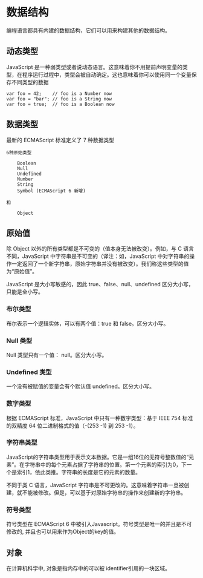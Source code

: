# 数据结构

编程语言都具有内建的数据结构，它们可以用来构建其他的数据结构。

## 动态类型

JavaScript 是一种弱类型或者说动态语言。这意味着你不用提前声明变量的类型，在程序运行过程中，类型会被自动确定。这也意味着你可以使用同一个变量保存不同类型的数据

    var foo = 42;    // foo is a Number now
    var foo = "bar"; // foo is a String now
    var foo = true;  // foo is a Boolean now

## 数据类型

最新的 ECMAScript 标准定义了 7 种数据类型

    6种原始类型
    
        Boolean
        Null
        Undefined
        Number
        String
        Symbol (ECMAScript 6 新增)
        
    和 
    
        Object

## 原始值

除 Object 以外的所有类型都是不可变的（值本身无法被改变）。例如，与 C 语言不同，JavaScript 中字符串是不可变的（译注：如，JavaScript 中对字符串的操作一定返回了一个新字符串，原始字符串并没有被改变）。我们称这些类型的值为“原始值”。

 JavaScript 是大小写敏感的，因此 true、false、null、undefined 区分大小写，只能是全小写。

### 布尔类型

布尔表示一个逻辑实体，可以有两个值：true 和 false。区分大小写。

### Null 类型

Null 类型只有一个值： null。区分大小写。

### Undefined 类型

一个没有被赋值的变量会有个默认值 undefined。区分大小写。

### 数字类型

根据 ECMAScript 标准，JavaScript 中只有一种数字类型：基于 IEEE 754 标准的双精度 64 位二进制格式的值（-(253 -1) 到 253 -1）。

### 字符串类型

JavaScript的字符串类型用于表示文本数据。它是一组16位的无符号整数值的“元素”。在字符串中的每个元素占据了字符串的位置。第一个元素的索引为0，下一个是索引1，依此类推。字符串的长度是它的元素的数量。

不同于类 C 语言，JavaScript 字符串是不可更改的。这意味着字符串一旦被创建，就不能被修改。但是，可以基于对原始字符串的操作来创建新的字符串。

### 符号类型

符号类型在 ECMAScript 6 中被引入Javascript。符号类型是唯一的并且是不可修改的, 并且也可以用来作为Object的key的值。

## 对象

在计算机科学中, 对象是指内存中的可以被 identifier引用的一块区域。
